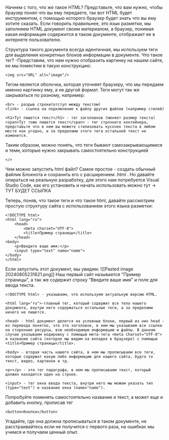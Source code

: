 Начнем с того, что же такое HTML? Представьте, что вам нужно, чтобы браузер понял что вы ему передаете, так вот HTML будет инструментом, с помощью которого браузер будет знать что вы ему хотите сказать.
Если говорить правильнее, это язык разметки, мы заполняем HTML документ своим материалом, а браузер, понимая какая информация содержится в таком документе, отображает ее в интернете пользователю.

Структура такого документа всегда идентичная, мы используем теги для выделения конкретных блоков информации в документе.
Что такое тег? -Представим, что нам нужно отобразить картинку на нашем сайте, ее мы поместим в такую конструкцию: 
```
<img src="URL" alt="image"/>
```
Тегом является оболочка, которая уточняет браузеру, что мы передаем именно картинку ему, а не другой формат. Теги могут так же закрываться по разному, например:
```
<br> - разрыв строки(отступ между текстом)
<link> - ссылка на подключение к файлу других файлов (например стилей)

<h1>Тут пишется текст</h1> - тег заголовков (меняет размер текста)
<span>Тут тоже пишется текст</span> - тег строчного контейнера, представьте что в нем вы можете стилизовать кусочек текста в любом месте как угодно, и за пределами этого тега остальной текст не изменится.
```
Таким образом, можно понять, что теги бывают самозакрывающимися и теми, которые нужно закрывать самостоятельно конструкцией 
```
</>
```

Чем можно запустить html файл? Самое простое - создать обычный файлик Блокнота и сохранить его с расширением .html . Но давайте опираться на реальную разработку, для этого нам потребуется Visual Studio Code, как его установить и начать использовать можно тут -> ТУТ БУДЕТ ССЫЛКА

Теперь, поняв, что такое теги и что такое html, давайте рассмотрим простую структуру сайта с использованием этого языка разметки:
```
<!DOCTYPE html> 
<html lang="ru"> 
	<head> 
		<meta charset="UTF-8"> 
		<title>Пример страницы</title> 
	</head> 
<body> 
	<p>Введите ваше имя:</p> 
	<input type="text" name="name"> 
</body> 
</html>
```
Если запустить этот документ, мы увидим:
![[Pasted image 20240805231821.png]]
Наш первый сайт называется "Пример страницы", а так же содержит строку "Введите ваше имя" и поле для ввода текста.
```
<!DOCTYPE html> - указываем, что используем актуальную версию HTML.

<html lang="ru">-главный тег, который содержит все тело нашего документа, внутри него содержаться остальные теги, а за пределами ничего не пишется.

<head> - html документ делится на условные блоки, первый из них head - из перевода понятно, что это заголовок, в нем мы указываем все ссылки на сторонние ресурсы, всю необходимую информацию и файлы. В данном случае указываем кодировку с помощью мета-тега <meta charset="UTF-8"> и название сайта (которое мы видим на вкладке в браузере) с помощью <title>Пример страницы</title>.

<body> - вторая часть нашего сайта, в нем мы прописываем все теги, которые содержат какую либо информацию для нашего сайта, будто то текст, видео, картинки и тд. 

<p></p> - это тег параграфа, в нем мы прописываем текст, который должен находится один на строке.

<input> - тег окна ввода текста, внутри него мы можем указать тип (type="text") и название окна (name="name").
```

Попробуйте поменять самостоятельно название и текст, а может еще и добавить кнопку, прописав тег 
```
<button>Кнопка</button>
```
Угадайте, где она должна прописываться в таком документе, не расстраивайтесь если не получится с первого раза, на ошибках мы учимся и получаем ценный опыт.

